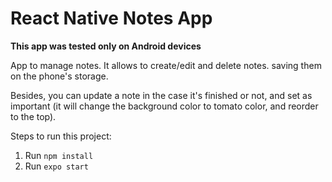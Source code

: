 # React Native Notes App

**This app was tested only on Android devices**

App to manage notes. It allows to create/edit and delete notes. saving them on the phone's storage.

Besides, you can update a note in the case it's finished or not, and set as important (it will change the background color to tomato color, and reorder to the top).

Steps to run this project:

1. Run `npm install`
2. Run `expo start`

